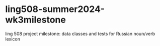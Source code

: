# ling508-summer2024-wk3milestone
ling 508 project milestone: data classes and tests for Russian noun/verb lexicon
